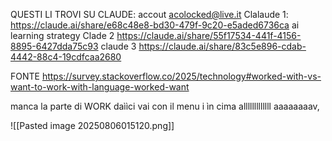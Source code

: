 QUESTI LI TROVI SU CLAUDE: accout acolocked@live.it
Clalaude 1: https://claude.ai/share/e68c48e8-bd30-479f-9c20-e5aded6736ca ai learning strategy
Clade 2 https://claude.ai/share/55f17534-441f-4156-8895-6427dda75c93 
claude 3 https://claude.ai/share/83c5e896-cdab-4442-88c4-19cdfcaa2680

FONTE https://survey.stackoverflow.co/2025/technology#worked-with-vs-want-to-work-with-language-worked-want

manca  la parte di WORK daììci vai con il menu i ìn cima alllllllllllll aaaaaaaav,

![[Pasted image 20250806015120.png]]